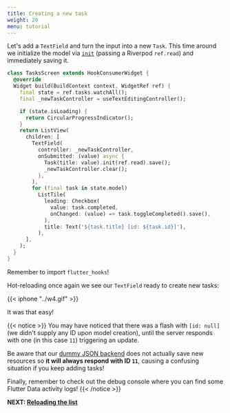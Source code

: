 ```yaml
---
title: Creating a new task
weight: 20
menu: tutorial
---
```


Let's add a `TextField` and turn the input into a new `Task`. This time around we initialize the model via [`init`](/docs/models#init) (passing a Riverpod `ref.read`) and immediately saving it.

```dart {hl_lines=[5 "12-18"]}
class TasksScreen extends HookConsumerWidget {
  @override
  Widget build(BuildContext context, WidgetRef ref) {
    final state = ref.tasks.watchAll();
    final _newTaskController = useTextEditingController();

    if (state.isLoading) {
      return CircularProgressIndicator();
    }
    return ListView(
      children: [
        TextField(
          controller: _newTaskController,
          onSubmitted: (value) async {
            Task(title: value).init(ref.read).save();
            _newTaskController.clear();
          },
        ),
        for (final task in state.model)
          ListTile(
            leading: Checkbox(
              value: task.completed,
              onChanged: (value) => task.toggleCompleted().save(),
            ),
            title: Text('${task.title} [id: ${task.id}]'),
          ),
      ],
    );
  }
}
```

Remember to import `flutter_hooks`!

Hot-reloading once again we see our `TextField` ready to create new tasks:

{{< iphone "../w4.gif" >}}

It was that easy!

{{< notice >}}
You may have noticed that there was a flash with `[id: null]` (we didn't supply any ID upon model creation), until the server responds with one (in this case `11`) triggering an update.

Be aware that our [dummy JSON backend](https://my-json-server.typicode.com/flutterdata/demo) does not actually save new resources so **it will always respond with ID `11`**, causing a confusing situation if you keep adding tasks!

Finally, remember to check out the debug console where you can find some Flutter Data activity logs!
{{< /notice >}}

**NEXT: [Reloading the list](/tutorial/reloading)**